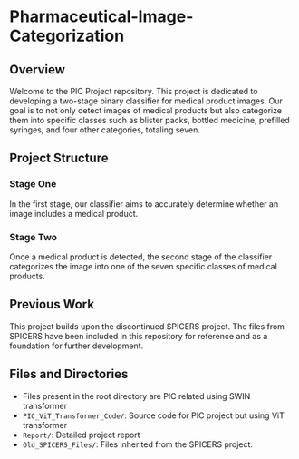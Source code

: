 # Pharmaceutical-Image-Categorization

## Overview
Welcome to the PIC Project repository. This project is dedicated to developing a two-stage binary classifier for medical product images. Our goal is to not only detect images of medical products but also categorize them into specific classes such as blister packs, bottled medicine, prefilled syringes, and four other categories, totaling seven.

## Project Structure

### Stage One
In the first stage, our classifier aims to accurately determine whether an image includes a medical product.

### Stage Two
Once a medical product is detected, the second stage of the classifier categorizes the image into one of the seven specific classes of medical products.

## Previous Work

This project builds upon the discontinued SPICERS project. The files from SPICERS have been included in this repository for reference and as a foundation for further development.

## Files and Directories

-  Files present in the root directory are PIC related using SWIN transformer
- `PIC_ViT_Transformer_Code/`: Source code for PIC project but using ViT transformer
- `Report/`: Detailed project report
- `Old_SPICERS_Files/`: Files inherited from the SPICERS project.

  
